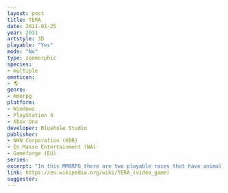 ```yaml
---
layout: post
title: TERA
date: 2011-01-25
year: 2011
artstyle: 3D
playable: "Yes"
mods: "No"
type: zoomorphic
species: 
- multiple
emoticon:
- 🌎
genre: 
- mmorpg
platform:
- Windows
- PlayStation 4
- Xbox One
developer: Bluehole Studio
publisher:
- NHN Corporation (KOR)
- En Masse Entertainment (NA)
- Gameforge (EU)
series: 
excerpt: "In this MMORPG there are two playable races that have animal traits: the Elin, which resemble girls with animal ears and tails, and the Popori, which are stout bipedal talking animals."
link: https://en.wikipedia.org/wiki/TERA_(video_game)
suggester: 
---
```


